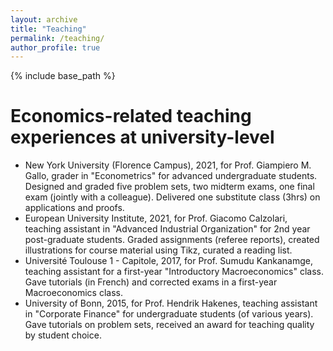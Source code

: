 ```yaml
---
layout: archive
title: "Teaching"
permalink: /teaching/
author_profile: true
---
```


 {% include base_path %}
<!--- {% include base_path %}

{% for post in site.teaching reversed %}
  {% include archive-single.html %}
{% endfor %}
--->


Economics-related teaching experiences at university-level
======
* New York University (Florence Campus), 2021, for Prof. Giampiero M. Gallo, grader in "Econometrics" for advanced undergraduate students. Designed and graded five problem sets, two midterm exams, one final exam (jointly with a colleague). Delivered one substitute class (3hrs) on applications and proofs.
* European University Institute, 2021, for Prof. Giacomo Calzolari, teaching assistant in "Advanced Industrial Organization" for 2nd year post-graduate students. Graded assignments (referee reports), created illustrations for course material using Tikz, curated a reading list.
* Université Toulouse 1 - Capitole, 2017, for Prof. Sumudu Kankanamge, teaching assistant for a first-year "Introductory Macroeconomics" class. Gave tutorials (in French) and corrected exams in a first-year Macroeconomics class.
* University of Bonn, 2015, for Prof. Hendrik Hakenes, teaching assistant in "Corporate Finance" for undergraduate students (of various years). Gave tutorials on problem sets, received an award for teaching quality by student choice.
